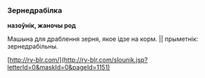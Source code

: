 ### Зернедрабілка
**назоўнік, жаночы род**

Машына для драблення зерня, якое ідзе на корм. || прыметнік: зернедрабільны.

<a rel="author">[http://rv-blr.com/](http://rv-blr.com/slounik.jsp?letterId=0&maskId=0&pageId=1151)</a>
